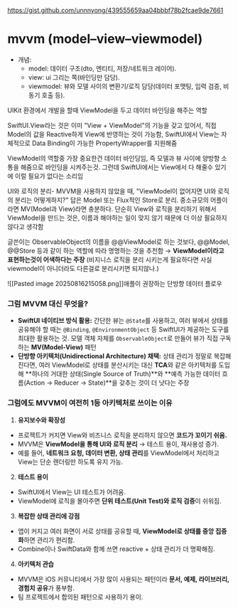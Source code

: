 https://gist.github.com/unnnyong/439555659aa04bbbf78b2fcae9de7661

# mvvm (model–view–viewmodel)

- 개념: 
	- model: 데이터 구조(dto, 엔티티, 저장/네트워크 레이어).
    - view: ui 그리는 쪽(바인딩만 담당).
    - viewmodel: 뷰와 모델 사이의 변환기/로직 담당(데이터 포맷팅, 입력 검증, 비동기 호출 등).


UIKit 환경에서 개발을 할때 ViewModel을 두고 데이터 바인딩을 해주는 역할

SwiftUI.View라는 것은 이미 "View + ViewModel"의 기능을 갖고 있어서, 직접 Model의 값을 Reactive하게 View에 반영하는 것이 가능함, SwiftUI에서 View는 자체적으로 Data Binding이 가능한 PropertyWrapper를 지원해줌

ViewModel의 역할중 가장 중요한건 데이터 바인딩임, 즉 모델과 뷰 사이에 양방향 소통을 해줌으로 바인딩을 시켜주는것. 그런데 SwiftUI에서는 View에서 다 해줄수 있기에 이럴 필요가 없다는 소리임


UI와 로직의 분리- MVVM을 사용하지 않았을 때, "ViewModel이 없어지면 UI와 로직의 분리는 어떻게하지?" 답은 Model 또는 Flux적인 Store로 분리. 중소규모의 어플이라면 MV(Model과 View)라면 충분하다. 단순히 View와 로직을 분리하기 위해서 ViewModel을 만드는 것은, 이름과 해야하는 일이 맞지 않기 때문에 더 이상 필요하지 않다고 생각함

글쓴이는 ObservableObject의 이름을 @@ViewModel로 하는 것보다, @@Model, @@Store 등과 같이 하는 역할에 따라 명명하는 것을 추천함 → **ViewModel이라고 표현하는것이 어색하다는 주장** (비지니스 로직을 분리 시키는게 필요하다면 사실 viewmodel이 아니더라도 다른걸로 분리시키면 되지않나.)

![[Pasted image 20250816215058.png]]애플이 권장하는 단방향 데이터 플로우

### 그럼 MVVM 대신 무엇을?
- **SwiftUI 네이티브 방식 활용:** 간단한 뷰는 `@State`를 사용하고, 여러 뷰에서 상태를 공유해야 할 때는 `@Binding`, `@EnvironmentObject` 등 SwiftUI가 제공하는 도구를 최대한 활용하는 것. 모델 객체 자체를 `ObservableObject`로 만들어 뷰가 직접 구독하는 **MV(Model-View)** 패턴
- **단방향 아키텍처(Unidirectional Architecture) 채택:** 상태 관리가 정말로 복잡해진다면, 여러 ViewModel로 상태를 분산시키는 대신 **TCA**와 같은 아키텍처를 도입해 **하나의 거대한 상태(Single Source of Truth)**와 **예측 가능한 데이터 흐름(Action -> Reducer -> State)**을 갖추는 것이 더 낫다는 주장


### 그럼에도 MVVM이 여전히 1등 아키텍처로 쓰이는 이유
 
 1. **유지보수와 확장성**
- 프로젝트가 커지면 View와 비즈니스 로직을 분리하지 않으면 **코드가 꼬이기 쉬움.**
- MVVM은 **ViewModel을 통해 UI와 로직 분리** → 테스트 용이, 재사용성 증가.
- 예를 들어, **네트워크 요청, 데이터 변환, 상태 관리**를 ViewModel에서 처리하고 View는 단순 렌더링만 하도록 유지 가능.

2. **테스트 용이**
- SwiftUI에서 View는 UI 테스트가 어려움.
- ViewModel에 로직을 몰아주면 **단위 테스트(Unit Test)와 로직 검증**이 쉬워짐.

3. **복잡한 상태 관리에 강점**
- 앱이 커지고 여러 화면이 서로 상태를 공유할 때, **ViewModel로 상태를 중앙 집중화**하면 관리가 편리함.
- Combine이나 SwiftData와 함께 쓰면 reactive + 상태 관리가 더 명확해짐.

4. **아키텍처 관습**
- MVVM은 iOS 커뮤니티에서 가장 많이 사용되는 패턴이라 **문서, 예제, 라이브러리, 경험치 공유**가 풍부함.
- 팀 프로젝트에서 합의된 패턴으로 사용하기 용이.